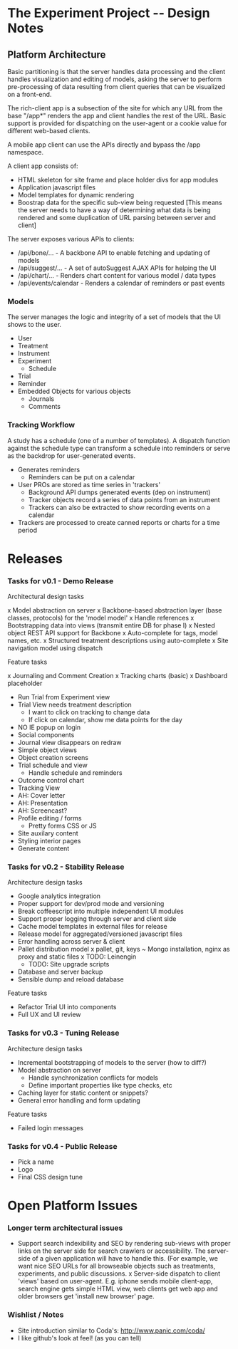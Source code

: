 # The Experiment Project -- Design Notes

## Platform Architecture

Basic partitioning is that the server handles data processing and the
client handles visualization and editing of models, asking the server
to perform pre-processing of data resulting from client queries that
can be visualized on a front-end.

The rich-client app is a subsection of the site for which any URL from
the base "/app*" renders the app and client handles the rest of the
URL.  Basic support is provided for dispatching on the user-agent or a
cookie value for different web-based clients.

A mobile app client can use the APIs directly and bypass the /app
namespace.

A client app consists of:
   - HTML skeleton for site frame and place holder divs for app modules
   - Application javascript files
   - Model templates for dynamic rendering
   - Boostrap data for the specific sub-view being requested [This means the server needs to have a way of determining what data is being rendered and some duplication of URL parsing between server and client]

The server exposes various APIs to clients:
   - /api/bone/...  - A backbone API to enable fetching and updating of models
   - /api/suggest/... - A set of autoSuggest AJAX APIs for helping the UI
   - /api/chart/... - Renders chart content for various model / data types
   - /api/events/calendar - Renders a calendar of reminders or past events

### Models

The server manages the logic and integrity of a set of models that the
UI shows to the user.  
   - User
   - Treatment
   - Instrument
   - Experiment
      - Schedule
   - Trial
   - Reminder
   - Embedded Objects for various objects
      - Journals
      - Comments

### Tracking Workflow

A study has a schedule (one of a number of templates). A dispatch
function against the schedule type can transform a schedule into
reminders or serve as the backdrop for user-generated events.
   - Generates reminders
       - Reminders can be put on a calendar
   - User PROs are stored as time series in 'trackers'
       - Background API dumps generated events (dep on instrument)
       - Tracker objects record a series of data points from an instrument
       - Trackers can also be extracted to show recording events on a calendar
   - Trackers are processed to create canned reports or charts for a time period

     
# Releases

### Tasks for v0.1 - Demo Release

Architectural design tasks

   x Model abstraction on server
     x Backbone-based abstraction layer (base classes, protocols) for the 'model model'
     x Handle references
     x Bootstrapping data into views (transmit entire DB for phase I)
     x Nested object REST API support for Backbone
   x Auto-complete for tags, model names, etc.
   x Structured treatment descriptions using auto-complete
   x Site navigation model using dispatch

Feature tasks
   
   x Journaling and Comment Creation
   x Tracking charts (basic)
   x Dashboard placeholder
   - Run Trial from Experiment view
   - Trial View needs treatment description
     - I want to click on tracking to change data
     - If click on calendar, show me data points for the day
   - NO IE popup on login
   - Social components
   - Journal view disappears on redraw
   - Simple object views
   - Object creation screens
   - Trial schedule and view
     - Handle schedule and reminders 
   - Outcome control chart
   - Tracking View
   - AH: Cover letter
   - AH: Presentation
   - AH: Screencast?
   - Profile editing / forms
     - Pretty forms CSS or JS
   - Site auxilary content
   - Styling interior pages
   - Generate content


### Tasks for v0.2 - Stability Release

Architecture design tasks

   - Google analytics integration
   - Proper support for dev/prod mode and versioning
   - Break coffeescript into multiple independent UI modules
   - Support proper logging through server and client side
   - Cache model templates in external files for release
   - Release model for aggregated/versioned javascript files
   - Error handling across server & client
   - Pallet distribution model
      x pallet, git, keys
      ~ Mongo installation, nginx as proxy and static files
      x TODO: Leinengin
      - TODO: Site upgrade scripts
   - Database and server backup
   - Sensible dump and reload database

Feature tasks

   - Refactor Trial UI into components
   - Full UX and UI review   

### Tasks for v0.3 - Tuning Release

Architecture design tasks

   - Incremental bootstrapping of models to the server (how to diff?)
   - Model abstraction on server
      - Handle synchronization conflicts for models
      - Define important properties like type checks, etc
   - Caching layer for static content or snippets?
   - General error handling and form updating

Feature tasks

   - Failed login messages

### Tasks for v0.4 - Public Release

   - Pick a name
   - Logo
   - Final CSS design tune

# Open Platform Issues

### Longer term architectural issues

   - Support search indexibility and SEO by rendering sub-views with
     proper links on the server side for search crawlers or
     accessibility.  The server-side of a given application will have
     to handle this.  (For example, we want nice SEO URLs for all
     browseable objects such as treatments, experiments, and public
     discussions.
   x Server-side dispatch to client 'views' based on user-agent.  E.g. iphone
     sends mobile client-app, search engine gets simple HTML view, web clients
     get web app and older browsers get 'install new browser' page.
     
### Wishlist / Notes

   - Site introduction similar to Coda's: http://www.panic.com/coda/
   - I like github's look at feel!  (as you can tell)
